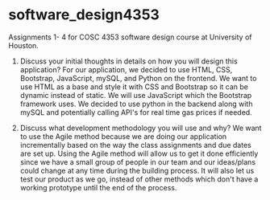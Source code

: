 # software_design4353
Assignments 1- 4 for COSC 4353 software design course at University of Houston.

1. Discuss your initial thoughts in details on how you will design this application?
For our application, we decided to use HTML, CSS, Bootstrap, JavaScript, mySQL, and Python on the frontend. We want to use HTML as a base and style it with CSS and Bootstrap so it can be dynamic instead of static. We will use JavaScript which the Bootstrap framework uses. We decided to use python in the backend along with mySQL and potentially calling API's for real time gas prices if needed.

2. Discuss what development methodology you will use and why?
We want to use the Agile method because we are doing our application incrementally based on the way the class assignments and due dates are set up. Using the Agile method will allow us to get it done efficiently since we have a small group of people in our team and our ideas/plans could change at any time during the building process. It will also let us test our product as we go, instead of other methods which don't have a working prototype until the end of the process.
